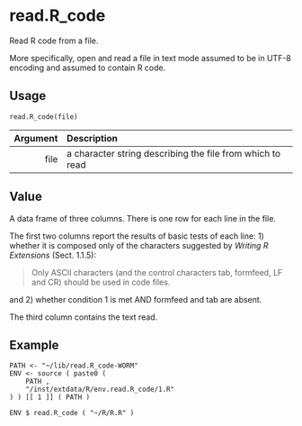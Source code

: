read.R_code
===========

Read R code from a file.

More specifically, open and read a file in text mode assumed to be in UTF-8 encoding and assumed to contain R code.

Usage
-----

    read.R_code(file)
    
| Argument | Description |
| -------: | :---------- |
|     file | a character string describing the file from which to read |

Value
-----

A data frame of three columns.
There is one row for each line in the file.

The first two columns report the results of basic tests of each line: 1)
whether it is composed only of the characters suggested by
_Writing R Extensions_ (Sect. 1.1.5):

> Only ASCII characters (and the control characters tab,
> formfeed, LF and CR) should be used in code files.

and 2) whether condition 1 is met AND formfeed and tab are absent.

The third column contains the text read.

Example
-------

    PATH <- "~/lib/read.R_code-WORM"
    ENV <- source ( paste0 (
        PATH ,
        "/inst/extdata/R/env.read.R_code/1.R"
    ) ) [[ 1 ]] ( PATH )

    ENV $ read.R_code ( "~/R/R.R" )
